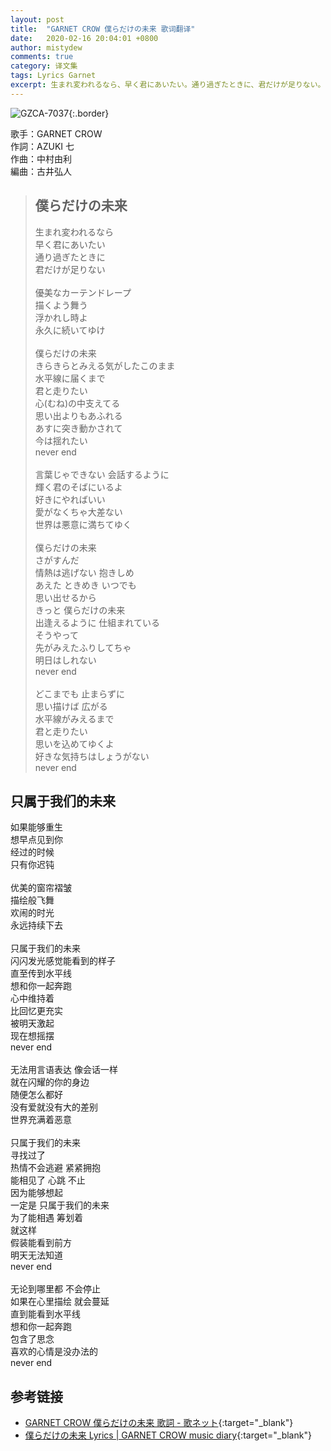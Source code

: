 ```yaml
---
layout: post
title:  "GARNET CROW 僕らだけの未来 歌词翻译"
date:   2020-02-16 20:04:01 +0800
author: mistydew
comments: true
category: 译文集
tags: Lyrics Garnet
excerpt: 生まれ変われるなら、早く君にあいたい。通り過ぎたときに、君だけが足りない。
---
```

![GZCA-7037](https://crowsub.github.io/images/discography/single/GZCA-7037.jpg){:.border}

歌手：GARNET CROW<br>
作詞：AZUKI 七<br>
作曲：中村由利<br>
編曲：古井弘人

<blockquote class="lyric-original">
  <h2>僕らだけの未来</h2>
  <p>
    生まれ変われるなら<br>
    早く君にあいたい<br>
    通り過ぎたときに<br>
    君だけが足りない<br>
    <br>
    優美なカーテンドレープ<br>
    描くよう舞う<br>
    浮かれし時よ<br>
    永久に続いてゆけ<br>
    <br>
    僕らだけの未来<br>
    きらきらとみえる気がしたこのまま<br>
    水平線に届くまで<br>
    君と走りたい<br>
    心(むね)の中支えてる<br>
    思い出よりもあふれる<br>
    あすに突き動かされて<br>
    今は揺れたい<br>
    never end<br>
    <br>
    言葉じゃできない 会話するように<br>
    輝く君のそばにいるよ<br>
    好きにやればいい<br>
    愛がなくちゃ大差ない<br>
    世界は悪意に満ちてゆく<br>
    <br>
    僕らだけの未来<br>
    さがすんだ<br>
    情熱は逃げない 抱きしめ<br>
    あえた ときめき いつでも<br>
    思い出せるから<br>
    きっと 僕らだけの未来<br>
    出逢えるように 仕組まれている<br>
    そうやって<br>
    先がみえたふりしてちゃ<br>
    明日はしれない<br>
    never end<br>
    <br>
    どこまでも 止まらずに<br>
    思い描けば 広がる<br>
    水平線がみえるまで<br>
    君と走りたい<br>
    思いを込めてゆくよ<br>
    好きな気持ちはしょうがない<br>
    never end
  </p>
</blockquote>

<div class="lyric-translation">
  <h2>只属于我们的未来</h2>
  <p>
    如果能够重生<br>
    想早点见到你<br>
    经过的时候<br>
    只有你迟钝<br>
    <br>
    优美的窗帘褶皱<br>
    描绘般飞舞<br>
    欢闹的时光<br>
    永远持续下去<br>
    <br>
    只属于我们的未来<br>
    闪闪发光感觉能看到的样子<br>
    直至传到水平线<br>
    想和你一起奔跑<br>
    心中维持着<br>
    比回忆更充实<br>
    被明天激起<br>
    现在想摇摆<br>
    never end<br>
    <br>
    无法用言语表达 像会话一样<br>
    就在闪耀的你的身边<br>
    随便怎么都好<br>
    没有爱就没有大的差别<br>
    世界充满着恶意<br>
    <br>
    只属于我们的未来<br>
    寻找过了<br>
    热情不会逃避 紧紧拥抱<br>
    能相见了 心跳 不止<br>
    因为能够想起<br>
    一定是 只属于我们的未来<br>
    为了能相遇 筹划着<br>
    就这样<br>
    假装能看到前方<br>
    明天无法知道<br>
    never end<br>
    <br>
    无论到哪里都 不会停止<br>
    如果在心里描绘 就会蔓延<br>
    直到能看到水平线<br>
    想和你一起奔跑<br>
    包含了思念<br>
    喜欢的心情是没办法的<br>
    never end
  </p>
</div>

## 参考链接

* [GARNET CROW 僕らだけの未来 歌詞 - 歌ネット](https://www.uta-net.com/song/18459/){:target="_blank"}
* [僕らだけの未来 Lyrics \| GARNET CROW music diary](https://crowsub.github.io/lyrics/original/僕らだけの未来.html){:target="_blank"}
